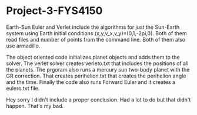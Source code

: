 # Project-3-FYS4150

Earth-Sun Euler and Verlet include the algorithms for just the Sun-Earth system using Earth initial conditions (x,y,v_x,v_y)=(0,1,-2pi,0). Both of them read files and number of points from the command line. Both of them also use armadillo. 

The object oriented code initializes planet objects and adds them to the solver. The verlet solver creates verleto.txt that includes the positions of all the planets. The prgoram also runs a mercury sun two-body planet with the GR correction. That creates perihelion.txt that creates the perihelion angle and the time. Finally the code also runs Forward Euler and it creates a eulero.txt file. 

Hey sorry I didn't include a proper conclusion. Had a lot to do but that didn't happen. That's my bad.
